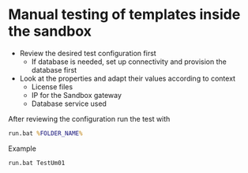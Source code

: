 # Manual testing of templates inside the sandbox
* Review the desired test configuration first
  + If database is needed, set up connectivity and provision the database first
* Look at the properties and adapt their values according to context
  + License files
  + IP for the Sandbox gateway
  + Database service used

After reviewing the configuration run the test with

```bat
run.bat %FOLDER_NAME%
```

Example

```bat
run.bat TestUm01
```
